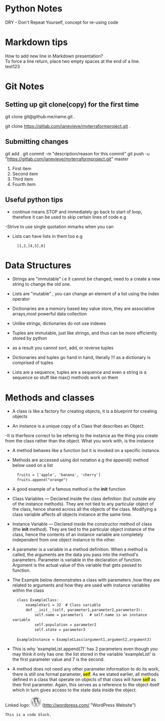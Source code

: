 # Python Notes

DRY - Don't Repeat Yourself, concept for re-using code



# Markdown tips
How to add new line in Markdown presentation?  
To force a line return, place two empty spaces at the end of a line.  
test123  

# Git Notes

## Setting up git clone(copy) for the first time
git clone git@github:me/name.git .

git clone https://gitlab.com/janevieve/myterraformproject.git .  

## Submitting changes

git add .
git commit -m "description/reason for this commit"
git push -u "https://gitlab.com/janevieve/myterraformproject.git" master  


1. First item
2. Second item
3. Third item
4. Fourth item


## Useful python tips
- continue means STOP and immediately go back to start of loop,  
therefore it can be used to skip certain lines of code e.g

-Strive to use single quotation mmarks when you can

- Lists can have lists in them too e.g 

        [1,2,[4,5],6]

# Data Structures

- Strings are "immutable"  i.e it cannot be changed, need to a create
a new string to change the old one.

- Lists are "mutable" , you can change an element of a list using the 
index operator

- Dictionaries are a memory based key value store, they are associative arrays,most powerful data collection

- Unlike strings, dictionaries do not use indexes

- Tuples are immutable, just like strings, and thus can be more efficiently stored by python

- as a result you cannot sort, add, or reverse tuples

- Dictionaries and tuples go hand in hand, literally !!! as a dictionary is comprised of tuples

- Lists are a sequence, tuples are a sequence and even a string is a sequence so stuff like max() methods work on them

# Methods and classes

- A class is like a factory for creating objects, it is a blueprint for creating objects

- An instance is a unique copy of a Class that describes an Object.

-It is therfeore correct to be refering to the instance  as the thing you create from the class rather than the object. What you work with, is the instance

- A method behaves like a function but it is invoked on a specific instance.

- Methods are accessed using dot notation   e.g the append() method below used on a list

        fruits = ['apple', 'banana', 'cherry']
        fruits.append("orange")

- A good example of a famous method is the __init__ function

- Class Variables — Declared inside the class definition (but outside any of the instance methods). They are not tied to any particular object of the class, hence shared across all the objects of the class. Modifying a class variable affects all objects instance at the same time.

- Instance Variable — Declared inside the constructor method of class (the __init__ method). They are tied to the particular object instance of the class, hence the contents of an instance variable are completely independent from one object instance to the other.

- A parameter is a variable in a method definition. When a method is called, the arguments are the data you pass into the method's parameters. Parameter is variable in the declaration of function. Argument is the actual value of this variable that gets passed to function. 

- The Example below demonstrates  a class with parameters ,how they are related to arguments and how they are used with instance variables within the class 

        class ExampleClass:
            exampleVar1 = 32  # Class variable
            def __init__(self, parameter1,parameter2,parameter3):
                self.name = parameter1   # self.name is an instance variable
                self.population = parameter2
                self.state = parameter3
        
        ExampleInstance = ExampleCLass(argument1,argument2,argument3)

- This is why 'exampleList.append(7)' has 2 parameters even though you may think it only has one: the list stored in the variable 'exampleList' is the first parameter value and 7 is the second.

- A method does not need any other parameter information to do its work, there is still one formal parameter, <mark>self</mark>. As we stated earlier, all methods defined in a class that operate on objects of that class will have <mark>self</mark> as their first parameter. Again, this serves as a reference to the object itself which in turn gives access to the state data inside the object.

Linked logo: ![alt text](wordpress-logo-32.png)
(http://wordpress.com/ "WordPress Website")

<pre><code>This is a code block.
</code></pre>

